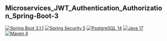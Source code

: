 ## Microservices_JWT_Authentication_Authorization_Spring-Boot-3

[![Spring Boot 3.1.1](https://img.shields.io/badge/Spring%20Boot-3.1.1-green.svg?logo=spring-boot)](https://spring.io/blog/2023/06/22/spring-boot-3-1-1-available-now)
[![Spring Security 5](https://img.shields.io/badge/Spring%20Security-5-green.svg?logo=spring)](https://docs.spring.io/spring-security/reference/index.html)
[![PostgreSQL 14](https://img.shields.io/badge/PostgreSQL-v14-blue.svg?logo=postgresql)](https://www.postgresql.org/)
[![Java 17](https://img.shields.io/badge/Java-17-blue.svg)](https://www.oracle.com/java/technologies/javase/jdk17-archive-downloads.html)
[![Maven 4](https://img.shields.io/badge/Maven-4.0-orange.svg?logo=maven)](https://www.oracle.com/java/technologies/javase/jdk17-archive-downloads.html)
